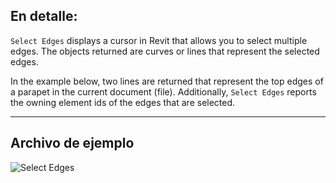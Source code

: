 ## En detalle:

`Select Edges` displays a cursor in Revit that allows you to select multiple edges. The objects returned are curves or lines that represent the selected edges.

In the example below, two lines are returned that represent the top edges of a parapet in the current document (file). Additionally, `Select Edges` reports the owning element ids of the edges that are selected.

___
## Archivo de ejemplo

![Select Edges](./Dynamo.Nodes.SelectEdges_img.jpg)

